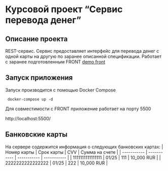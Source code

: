 # Курсовой проект “Сервис перевода денег”
## Описание проекта
REST-сервис. Сервис предоставляет интерфейс для перевода денег с одной карты на другую по заранее описанной спецификации. Работает с заранее подготовленным FRONT [demo front](https://serp-ya.github.io/card-transfer/)
## Запуск приложения
Запуск производится с помощью Docker Compose

<code> docker-compose up -d </code>

Для совместимости с FRONT приложение работает на порту 5500

http://localhost:5500/

## Банковские карты
На сервере содержится информация о следующих банковских картах:
| Номер карты | Срок карты | CVV | Сумма на счете |
| ----------- | ----------- | ----------- | ----------- |
| 1111111111111111   | 01/25   | 111     | 10_000 RUR   |
| 2222222222222222    | 01/25   | 222     | 10_000 RUR      |
